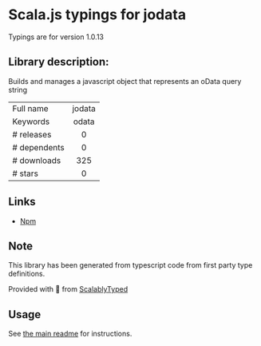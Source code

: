 
# Scala.js typings for jodata

Typings are for version 1.0.13

## Library description:
Builds and manages a javascript object that represents an oData query string

|                    |                 |
| ------------------ | :-------------: |
| Full name          | jodata |
| Keywords           | odata |
| # releases         | 0 |
| # dependents       | 0 |
| # downloads        | 325 |
| # stars            | 0 |

## Links
- [Npm](https://www.npmjs.com/package/jodata)
    


## Note
This library has been generated from typescript code from first party type definitions.

Provided with :purple_heart: from [ScalablyTyped](https://github.com/oyvindberg/ScalablyTyped)

## Usage
See [the main readme](../../readme.md) for instructions.


